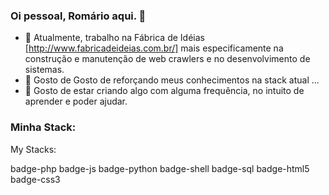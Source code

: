 ### Oi pessoal, Romário aqui. 👋

- 🔭 Atualmente, trabalho na Fábrica de Idéias [http://www.fabricadeideias.com.br/]
mais especificamente na construção e manutenção de web crawlers e no desenvolvimento de sistemas.
- 🌱 Gosto de Gosto de reforçando meus conhecimentos na stack atual ...
- 👯 Gosto de estar criando algo com alguma frequência, no intuito de aprender e poder ajudar.

### Minha Stack:

My Stacks:

badge-php badge-js badge-python badge-shell badge-sql badge-html5 badge-css3
